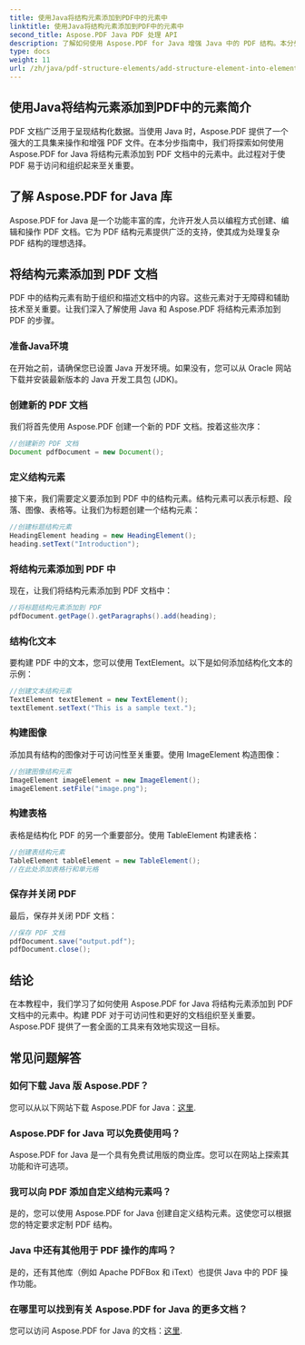 ```yaml
---
title: 使用Java将结构元素添加到PDF中的元素中
linktitle: 使用Java将结构元素添加到PDF中的元素中
second_title: Aspose.PDF Java PDF 处理 API
description: 了解如何使用 Aspose.PDF for Java 增强 Java 中的 PDF 结构。本分步指南介绍了如何为可访问且有组织的 PDF 添加结构元素。
type: docs
weight: 11
url: /zh/java/pdf-structure-elements/add-structure-element-into-element-in-pdf-using-java/
---
```


## 使用Java将结构元素添加到PDF中的元素简介

PDF 文档广泛用于呈现结构化数据。当使用 Java 时，Aspose.PDF 提供了一个强大的工具集来操作和增强 PDF 文件。在本分步指南中，我们将探索如何使用 Aspose.PDF for Java 将结构元素添加到 PDF 文档中的元素中。此过程对于使 PDF 易于访问和组织起来至关重要。

## 了解 Aspose.PDF for Java 库

Aspose.PDF for Java 是一个功能丰富的库，允许开发人员以编程方式创建、编辑和操作 PDF 文档。它为 PDF 结构元素提供广泛的支持，使其成为处理复杂 PDF 结构的理想选择。

## 将结构元素添加到 PDF 文档

PDF 中的结构元素有助于组织和描述文档中的内容。这些元素对于无障碍和辅助技术至关重要。让我们深入了解使用 Java 和 Aspose.PDF 将结构元素添加到 PDF 的步骤。

### 准备Java环境

在开始之前，请确保您已设置 Java 开发环境。如果没有，您可以从 Oracle 网站下载并安装最新版本的 Java 开发工具包 (JDK)。

### 创建新的 PDF 文档

我们将首先使用 Aspose.PDF 创建一个新的 PDF 文档。按着这些次序：

```java
//创建新的 PDF 文档
Document pdfDocument = new Document();
```

### 定义结构元素

接下来，我们需要定义要添加到 PDF 中的结构元素。结构元素可以表示标题、段落、图像、表格等。让我们为标题创建一个结构元素：

```java
//创建标题结构元素
HeadingElement heading = new HeadingElement();
heading.setText("Introduction");
```

### 将结构元素添加到 PDF 中

现在，让我们将结构元素添加到 PDF 文档中：

```java
//将标题结构元素添加到 PDF
pdfDocument.getPage().getParagraphs().add(heading);
```

### 结构化文本

要构建 PDF 中的文本，您可以使用 TextElement。以下是如何添加结构化文本的示例：

```java
//创建文本结构元素
TextElement textElement = new TextElement();
textElement.setText("This is a sample text.");
```

### 构建图像

添加具有结构的图像对于可访问性至关重要。使用 ImageElement 构造图像：

```java
//创建图像结构元素
ImageElement imageElement = new ImageElement();
imageElement.setFile("image.png");
```

### 构建表格

表格是结构化 PDF 的另一个重要部分。使用 TableElement 构建表格：

```java
//创建表结构元素
TableElement tableElement = new TableElement();
//在此处添加表格行和单元格
```

### 保存并关闭 PDF

最后，保存并关闭 PDF 文档：

```java
//保存 PDF 文档
pdfDocument.save("output.pdf");
pdfDocument.close();
```

## 结论

在本教程中，我们学习了如何使用 Aspose.PDF for Java 将结构元素添加到 PDF 文档中的元素中。构建 PDF 对于可访问性和更好的文档组织至关重要。 Aspose.PDF 提供了一套全面的工具来有效地实现这一目标。

## 常见问题解答

### 如何下载 Java 版 Aspose.PDF？

您可以从以下网站下载 Aspose.PDF for Java：[这里](https://releases.aspose.com/pdf/java/).

### Aspose.PDF for Java 可以免费使用吗？

Aspose.PDF for Java 是一个具有免费试用版的商业库。您可以在网站上探索其功能和许可选项。

### 我可以向 PDF 添加自定义结构元素吗？

是的，您可以使用 Aspose.PDF for Java 创建自定义结构元素。这使您可以根据您的特定要求定制 PDF 结构。

### Java 中还有其他用于 PDF 操作的库吗？

是的，还有其他库（例如 Apache PDFBox 和 iText）也提供 Java 中的 PDF 操作功能。

### 在哪里可以找到有关 Aspose.PDF for Java 的更多文档？

您可以访问 Aspose.PDF for Java 的文档：[这里](https://reference.aspose.com/pdf/java/).